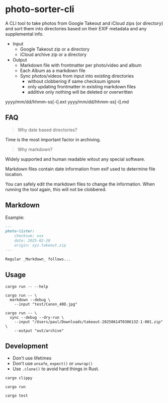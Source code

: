 # photo-sorter-cli

A CLI tool to take photos from Google Takeout and iCloud zips (or directory) and sort them into directories 
based on their EXIF metadata and any supplemental info.

- Input
  - Google Takeout zip or a directory
  - iCloud archive zip or a directory
- Output
  - Markdown file with frontmatter per photo/video and album
  - Each Album as a markdown file
  - Sync photos/videos from input into existing directories 
    - without clobbering if same checksum ignore
    - only updating frontmatter in existing markdown files
    - additive only nothing will be deleted or overwritten

yyyy/mm/dd/hhmm-ss[-i].ext
yyyy/mm/dd/hhmm-ss[-i].md

## FAQ

> Why date based directories?

Time is the most important factor in archiving.

> Why markdown?

Widely supported and human readable witout any special software.

Markdown files contain date information from exif used to determine file location.

You can safely edit the markdown files to change the information. 
When running the tool again, this will not be clobbered.


## Markdown

Example:

```markdown
---
photo-lister:
    checksum: xxx
    date: 2025-02-28
    origin: xyz.takeout.zip
---

Regular _Markdown_ follows...
```

## Usage

```shell
cargo run -- --help
```

```shell
cargo run -- \
  markdown --debug \
    --input "test/Canon_40D.jpg"
```


```shell
cargo run -- \
  sync --debug --dry-run \
    --input "/Users/paul/Downloads/takeout-20250614T030613Z-1-001.zip" \
    --output "out/archive"
```

## Development

- Don't use lifetimes
- Don't use `unsafe`, `expect()` or `unwrap()`
- Use `.clone()` to avoid hard things in Rust.

```shell
cargo clippy
```

```shell
cargo run
```

```shell
cargo test
```
